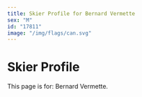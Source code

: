 ```yaml
---
title: Skier Profile for Bernard Vermette
sex: "M"
id: "17811"
image: "/img/flags/can.svg" 
---
```


# Skier Profile

This page is for: Bernard Vermette.
    